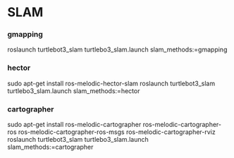# SLAM

### gmapping

roslaunch turtlebot3_slam turtlebo3_slam.launch slam_methods:=gmapping

### hector

sudo apt-get install ros-melodic-hector-slam
roslaunch turtlebot3_slam turtlebo3_slam.launch slam_methods:=hector

### cartographer

sudo apt-get install ros-melodic-cartographer ros-melodic-cartographer-ros ros-melodic-cartographer-ros-msgs ros-melodic-cartographer-rviz
roslaunch turtlebot3_slam turtlebo3_slam.launch slam_methods:=cartographer
